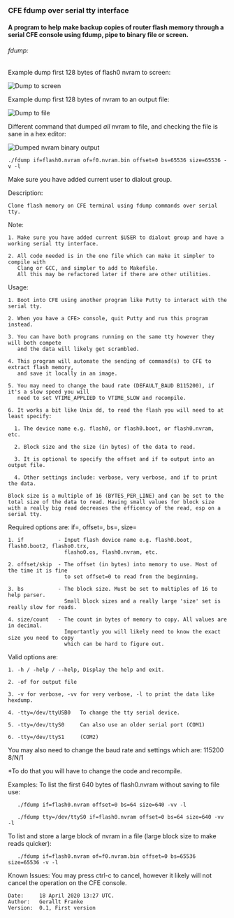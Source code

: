 ### CFE fdump over serial tty interface
#### A program to help make backup copies of router flash memory through a serial CFE console using fdump, pipe to binary file or screen.

###### fdump: 

Example dump first 128 bytes of flash0 nvram to screen:

![Dump to screen](https://github.com/geralltf/CFE_fdump_tty/raw/master/screenshots/test0_dump_to_screen.png "Example dump to screen.")

Example dump first 128 bytes of nvram to an output file:

![Dump to file](https://github.com/geralltf/CFE_fdump_tty/raw/master/screenshots/test1_dump_to_file.png "Example dump to file.")

Different command that dumped *all* nvram to file, and checking the file is sane in a hex editor: 

![Dumped nvram binary output](https://github.com/geralltf/CFE_fdump_tty/raw/master/screenshots/test1_dump_to_file_all_nvram.png "Dumped nvram opened in hex editor.")

    ./fdump if=flash0.nvram of=f0.nvram.bin offset=0 bs=65536 size=65536 -v -l


Make sure you have added current user to dialout group.


Description: 

    Clone flash memory on CFE terminal using fdump commands over serial tty.

Note:
 
    1. Make sure you have added current $USER to dialout group and have a working serial tty interface.

    2. All code needed is in the one file which can make it simpler to compile with
       Clang or GCC, and simpler to add to Makefile.
       All this may be refactored later if there are other utilities.

 Usage: 

    1. Boot into CFE using another program like Putty to interact with the serial tty. 

    2. When you have a CFE> console, quit Putty and run this program instead. 

    3. You can have both programs running on the same tty however they will both compete 
       and the data will likely get scrambled.

    4. This program will automate the sending of command(s) to CFE to extract flash memory,
       and save it locally in an image.

    5. You may need to change the baud rate (DEFAULT_BAUD B115200), if it's a slow speed you will 
       need to set VTIME_APPLIED to VTIME_SLOW and recompile.

    6. It works a bit like Unix dd, to read the flash you will need to at least specify:

      1. The device name e.g. flash0, or flash0.boot, or flash0.nvram, etc.

      2. Block size and the size (in bytes) of the data to read.

      3. It is optional to specify the offset and if to output into an output file.

      4. Other settings include: verbose, very verbose, and if to print the data.

    Block size is a multiple of 16 (BYTES_PER_LINE) and can be set to the
    total size of the data to read. Having small values for block size
    with a really big read decreases the efficency of the read, esp on a serial tty.

Required options are: if=, offset=, bs=, size=

    1. if           - Input flash device name e.g. flash0.boot, flash0.boot2, flasho0.trx,
                      flasho0.os, flash0.nvram, etc.

    2. offset/skip  - The offset (in bytes) into memory to use. Most of the time it is fine
                      to set offset=0 to read from the beginning.

    3. bs           - The block size. Must be set to multiples of 16 to help parser.
                      Small block sizes and a really large 'size' set is really slow for reads.

    4. size/count   - The count in bytes of memory to copy. All values are in decimal.
                      Importantly you will likely need to know the exact size you need to copy
                      which can be hard to figure out.

Valid options are:

    1. -h / -help / --help, Display the help and exit.

    2. -of for output file

    3. -v for verbose, -vv for very verbose, -l to print the data like hexdump.

    4. -tty=/dev/ttyUSB0   To change the tty serial device.

    5. -tty=/dev/ttyS0     Can also use an older serial port (COM1)

    6. -tty=/dev/ttyS1     (COM2)

   You may also need to change the baud rate and settings which are: 115200 8/N/1

   *To do that you will have to change the code and recompile.

 Examples:
   To list the first 640 bytes of flash0.nvram without saving to file use:

       ./fdump if=flash0.nvram offset=0 bs=64 size=640 -vv -l

       ./fdump tty=/dev/ttyS0 if=flash0.nvram offset=0 bs=64 size=640 -vv -l

   To list and store a large block of nvram in a file (large block size to make reads quicker):

       ./fdump if=flash0.nvram of=f0.nvram.bin offset=0 bs=65536 size=65536 -v -l

 Known Issues: You may press ctrl-c to cancel, however it likely will not cancel the operation on the CFE console.

    Date:     18 April 2020 13:27 UTC.
    Author:   Gerallt Franke
    Version:  0.1, First version
